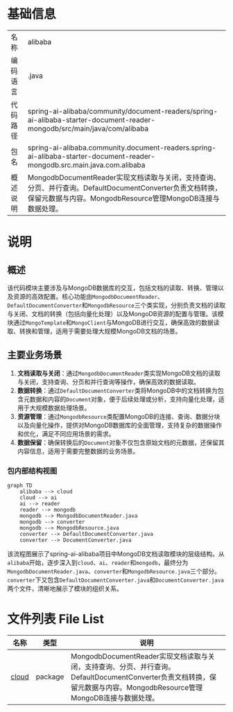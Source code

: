 # 基础信息

|      |      |
|------|------|
| 名称 | alibaba |
| 编码语言 | .java |
| 代码路径 | spring-ai-alibaba/community/document-readers/spring-ai-alibaba-starter-document-reader-mongodb/src/main/java/com/alibaba |
| 包名 | spring-ai-alibaba.community.document-readers.spring-ai-alibaba-starter-document-reader-mongodb.src.main.java.com.alibaba |
| 概述说明 | MongodbDocumentReader实现文档读取与关闭，支持查询、分页、并行查询。DefaultDocumentConverter负责文档转换，保留元数据与内容。MongodbResource管理MongoDB连接与数据处理。 |

# 说明

## 概述
该代码模块主要涉及与MongoDB数据库的交互，包括文档的读取、转换、管理以及资源的高效配置。核心功能由`MongodbDocumentReader`、`DefaultDocumentConverter`和`MongodbResource`三个类实现，分别负责文档的读取与关闭、文档的转换（包括向量化处理）以及MongoDB资源的配置与管理。该模块通过`MongoTemplate`和`MongoClient`与MongoDB进行交互，确保高效的数据读取、转换和管理，适用于需要处理大规模MongoDB文档的场景。

## 主要业务场景
1. **文档读取与关闭**：通过`MongodbDocumentReader`类实现MongoDB文档的读取与关闭，支持查询、分页和并行查询等操作，确保高效的数据读取。
2. **数据转换**：通过`DefaultDocumentConverter`类将MongoDB中的文档转换为包含元数据和内容的`Document`对象，便于后续处理或分析，支持向量化处理，适用于大规模数据处理场景。
3. **资源管理**：通过`MongodbResource`类配置MongoDB的连接、查询、数据分块以及向量化操作，提供对MongoDB数据库的全面管理，支持复杂的数据操作和优化，满足不同应用场景的需求。
4. **数据保留**：确保转换后的`Document`对象不仅包含原始文档的元数据，还保留其内容信息，适用于需要完整数据的业务场景。


### 包内部结构视图

```mermaid
graph TD
    alibaba --> cloud
    cloud --> ai
    ai --> reader
    reader --> mongodb
    mongodb --> MongodbDocumentReader.java
    mongodb --> converter
    mongodb --> MongodbResource.java
    converter --> DefaultDocumentConverter.java
    converter --> DocumentConverter.java
```

该流程图展示了spring-ai-alibaba项目中MongoDB文档读取模块的层级结构。从`alibaba`开始，逐步深入到`cloud`、`ai`、`reader`和`mongodb`，最终分为`MongodbDocumentReader.java`、`converter`和`MongodbResource.java`三个部分。`converter`下又包含`DefaultDocumentConverter.java`和`DocumentConverter.java`两个文件，清晰地展示了模块的组织关系。

# 文件列表 File List

| 名称   | 类型  | 说明 |
|-------|------|-------------|
| [cloud](cloud/_module.md) | package | MongodbDocumentReader实现文档读取与关闭，支持查询、分页、并行查询。DefaultDocumentConverter负责文档转换，保留元数据与内容。MongodbResource管理MongoDB连接与数据处理。 |


